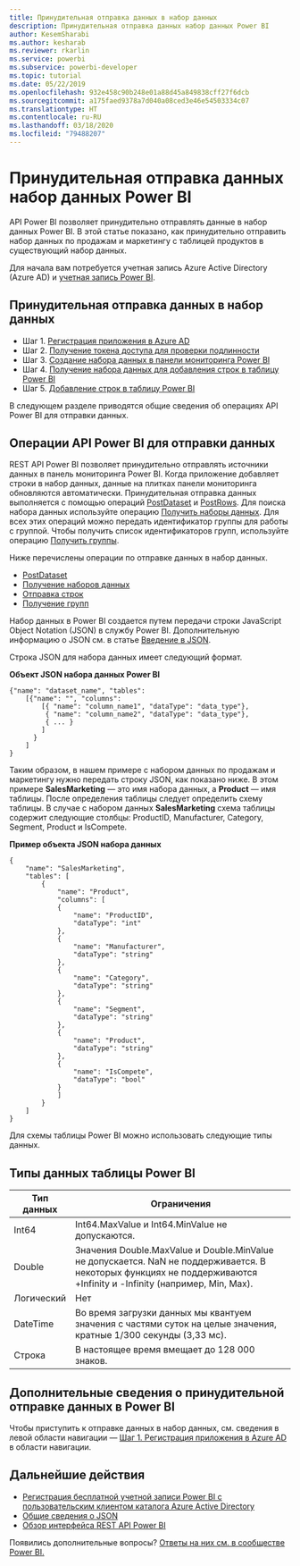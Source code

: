```yaml
---
title: Принудительная отправка данных в набор данных
description: Принудительная отправка данных набор данных Power BI
author: KesemSharabi
ms.author: kesharab
ms.reviewer: rkarlin
ms.service: powerbi
ms.subservice: powerbi-developer
ms.topic: tutorial
ms.date: 05/22/2019
ms.openlocfilehash: 932e458c90b248e01a88d45a849838cff27f6dcb
ms.sourcegitcommit: a175faed9378a7d040a08ced3e46e54503334c07
ms.translationtype: HT
ms.contentlocale: ru-RU
ms.lasthandoff: 03/18/2020
ms.locfileid: "79488207"
---
```

# <a name="push-data-into-a-power-bi-dataset"></a>Принудительная отправка данных набор данных Power BI

API Power BI позволяет принудительно отправлять данные в набор данных Power BI. В этой статье показано, как принудительно отправить набор данных по продажам и маркетингу с таблицей продуктов в существующий набор данных.

Для начала вам потребуется учетная запись Azure Active Directory (Azure AD) и [учетная запись Power BI](../embedded/create-an-azure-active-directory-tenant.md).

## <a name="steps-to-push-data-into-a-dataset"></a>Принудительная отправка данных в набор данных

* Шаг 1. [Регистрация приложения в Azure AD](../embedded/register-app.md)
* Шаг 2. [Получение токена доступа для проверки подлинности](walkthrough-push-data-get-token.md)
* Шаг 3. [Создание набора данных в панели мониторинга Power BI](walkthrough-push-data-create-dataset.md)
* Шаг 4. [Получение набора данных для добавления строк в таблицу Power BI](walkthrough-push-data-get-datasets.md)
* Шаг 5. [Добавление строк в таблицу Power BI](walkthrough-push-data-add-rows.md)

В следующем разделе приводятся общие сведения об операциях API Power BI для отправки данных.

## <a name="power-bi-api-operations-to-push-data"></a>Операции API Power BI для отправки данных

REST API Power BI позволяет принудительно отправлять источники данных в панель мониторинга Power BI. Когда приложение добавляет строки в набор данных, данные на плитках панели мониторинга обновляются автоматически. Принудительная отправка данных выполняется с помощью операций [PostDataset](https://docs.microsoft.com/rest/api/power-bi/pushdatasets/datasets_postdataset) и [PostRows](https://docs.microsoft.com/rest/api/power-bi/pushdatasets/datasets_postrows). Для поиска набора данных используйте операцию [Получить наборы данных](https://docs.microsoft.com/rest/api/power-bi/datasets/getdatasets). Для всех этих операций можно передать идентификатор группы для работы с группой. Чтобы получить список идентификаторов групп, используйте операцию [Получить группы](https://docs.microsoft.com/rest/api/power-bi/groups/getgroups).

Ниже перечислены операции по отправке данных в набор данных.

* [PostDataset](https://docs.microsoft.com/rest/api/power-bi/pushdatasets/datasets_postdataset)
* [Получение наборов данных](https://docs.microsoft.com/rest/api/power-bi/datasets/getdatasets)
* [Отправка строк](https://docs.microsoft.com/rest/api/power-bi/pushdatasets/datasets_postrows)
* [Получение групп](https://docs.microsoft.com/rest/api/power-bi/groups/getgroups)

Набор данных в Power BI создается путем передачи строки JavaScript Object Notation (JSON) в службу Power BI. Дополнительную информацию о JSON см. в статье [Введение в JSON](https://json.org/).

Строка JSON для набора данных имеет следующий формат.

**Объект JSON набора данных Power BI**

    {"name": "dataset_name", "tables":
        [{"name": "", "columns":
            [{ "name": "column_name1", "dataType": "data_type"},
             { "name": "column_name2", "dataType": "data_type"},
             { ... }
            ]
          }
        ]
    }

Таким образом, в нашем примере с набором данных по продажам и маркетингу нужно передать строку JSON, как показано ниже. В этом примере **SalesMarketing** — это имя набора данных, а **Product** — имя таблицы. После определения таблицы следует определить схему таблицы. В случае с набором данных **SalesMarketing** схема таблицы содержит следующие столбцы: ProductID, Manufacturer, Category, Segment, Product и IsCompete.

**Пример объекта JSON набора данных**

    {
        "name": "SalesMarketing",
        "tables": [
            {
                "name": "Product",
                "columns": [
                {
                    "name": "ProductID",
                    "dataType": "int"
                },
                {
                    "name": "Manufacturer",
                    "dataType": "string"
                },
                {
                    "name": "Category",
                    "dataType": "string"
                },
                {
                    "name": "Segment",
                    "dataType": "string"
                },
                {
                    "name": "Product",
                    "dataType": "string"
                },
                {
                    "name": "IsCompete",
                    "dataType": "bool"
                }
                ]
            }
        ]
    }

Для схемы таблицы Power BI можно использовать следующие типы данных.

## <a name="power-bi-table-data-types"></a>Типы данных таблицы Power BI

| **Тип данных** | **Ограничения** |
| --- | --- |
| Int64 |Int64.MaxValue и Int64.MinValue не допускаются. |
| Double |Значения Double.MaxValue и Double.MinValue не допускается. NaN не поддерживается. В некоторых функциях не поддерживаются +Infinity и -Infinity (например, Min, Max). |
| Логический |Нет |
| DateTime |Во время загрузки данных мы квантуем значения с частями суток на целые значения, кратные 1/300 секунды (3,33 мс). |
| Строка |В настоящее время вмещает до 128 000 знаков. |

## <a name="learn-more-about-pushing-data-into-power-bi"></a>Дополнительные сведения о принудительной отправке данных в Power BI

Чтобы приступить к отправке данных в набор данных, см. сведения в левой области навигации — [Шаг 1. Регистрация приложения в Azure AD](../embedded/register-app.md) в области навигации.

## <a name="next-steps"></a>Дальнейшие действия

* [Регистрация бесплатной учетной записи Power BI с пользовательским клиентом каталога Azure Active Directory](../embedded/create-an-azure-active-directory-tenant.md)  
* [Общие сведения о JSON](https://json.org/)  
* [Обзор интерфейса REST API Power BI](overview-of-power-bi-rest-api.md)  

Появились дополнительные вопросы? [Ответы на них см. в сообществе Power BI.](https://community.powerbi.com/)